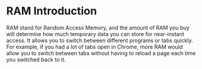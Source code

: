 # RAM Introduction

RAM stand for Random Access Memory, and the amount of RAM you buy will determine how much temporary data you can store for near-instant access. It allows you to switch between different programs or tabs quickly. For example, if you had a lot of tabs open in Chrome, more RAM would allow you to switch between tabs without having to reload a page each time you switched back to it.